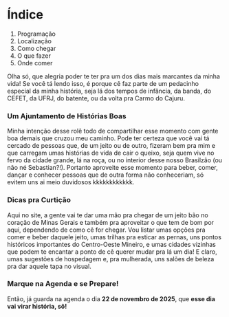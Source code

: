 # Índice
1. Programação
2. Localização
3. Como chegar
4. O que fazer
5. Onde comer

Olha só, que alegria poder te ter pra um dos dias mais marcantes da minha vida! Se você tá lendo isso, é porque cê faz parte de um pedacinho especial da minha história, seja lá dos tempos de infância, da banda, do CEFET, da UFRJ, do batente, ou da volta pra Carmo do Cajuru.

### Um Ajuntamento de Histórias Boas

Minha intenção desse rolê todo de compartilhar esse momento com gente boa demais que cruzou meu caminho. Pode ter certeza que você vai tá cercado de pessoas que, de um jeito ou de outro, fizeram bem pra mim e que carregam umas histórias de vida de cair o queixo, seja quem vive no fervo da cidade grande, lá na roça, ou no interior desse nosso Brasilzão (ou não né Sebastian?!). Portanto aproveite esse momento para beber, comer, dançar e conhecer pessoas que de outra forma não conheceriam, só evitem uns ai meio duvidosos kkkkkkkkkkkk.

### Dicas pra Curtição

Aqui no site, a gente vai te dar uma mão pra chegar de um jeito bão no coração de Minas Gerais e também pra aproveitar o que tem de bom por aqui, dependendo de como cê for chegar. Vou listar umas opções pra comer e beber daquele jeito, umas trilhas pra esticar as pernas, uns pontos históricos importantes do Centro-Oeste Mineiro, e umas cidades vizinhas que podem te encantar a ponto de cê querer mudar pra lá um dia! E claro, umas sugestões de hospedagem e, pra mulherada, uns salões de beleza pra dar aquele tapa no visual.

### Marque na Agenda e se Prepare!
Então, já guarda na agenda o dia **22 de novembro de 2025**, que **esse dia vai virar história, sô!**